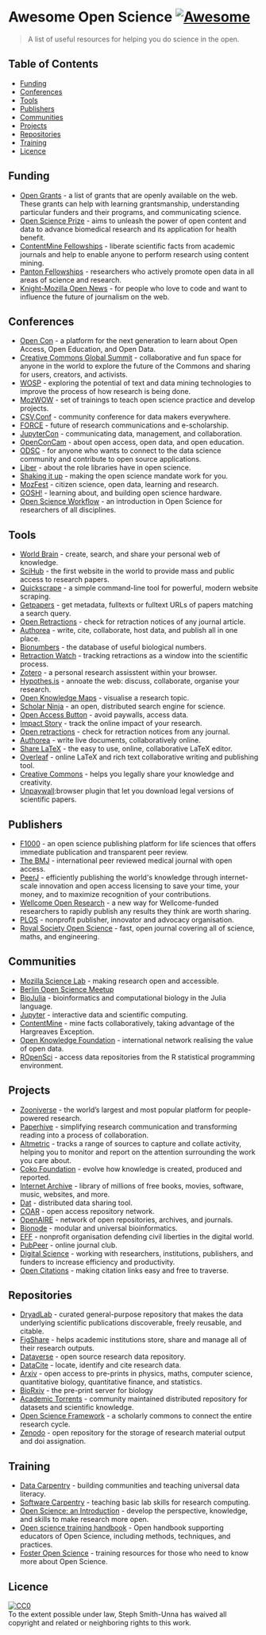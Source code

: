 # Awesome Open Science [![Awesome](https://cdn.rawgit.com/sindresorhus/awesome/d7305f38d29fed78fa85652e3a63e154dd8e8829/media/badge.svg)](https://github.com/sindresorhus/awesome)

> A list of useful resources for helping you do science in the open.

## Table of Contents

- [Funding](https://github.com/treblesteph/awesome-open-science#funding)
- [Conferences](https://github.com/treblesteph/awesome-open-science#conferences)
- [Tools](https://github.com/treblesteph/awesome-open-science#tools)
- [Publishers](https://github.com/treblesteph/awesome-open-science#publishers)
- [Communities](https://github.com/treblesteph/awesome-open-science#communities)
- [Projects](https://github.com/treblesteph/awesome-open-science#projects)
- [Repositories](https://github.com/treblesteph/awesome-open-science#repositories)
- [Training](https://github.com/treblesteph/awesome-open-science#training)
- [Licence](https://github.com/treblesteph/awesome-open-science#licence)

## Funding

- [Open Grants](https://www.ogrants.org/) - a list of grants that are openly available on the web. These grants can help with learning grantsmanship, understanding particular funders and their programs, and communicating science.
- [Open Science Prize](https://www.openscienceprize.org/) - aims to unleash the power of open content and data to advance biomedical research and its application for health benefit.
- [ContentMine Fellowships](http://contentmine.org/fellows) - liberate scientific facts from academic journals and help to enable anyone to perform research using content mining.
- [Panton Fellowships](https://pantonprinciples.org/panton-fellowships/) - researchers who actively promote open data in all areas of science and research.
- [Knight-Mozilla Open News](https://opennews.org/what/fellowships/info/) - for people who love to code and want to influence the future of journalism on the web.


## Conferences

- [Open Con](http://www.opencon2017.org/) - a platform for the next generation to learn about Open Access, Open Education, and Open Data.
- [Creative Commons Global Summit](https://summit.creativecommons.org/) - collaborative and fun space for anyone in the world to explore the future of the Commons and sharing for users, creators, and activists.
- [WOSP](https://wosp.core.ac.uk/jcdl2016/) - exploring the potential of text and data mining technologies to improve the process of how research is being done.
- [MozWOW](https://science.mozilla.org/programs/events/working-open-workshop-march-2017) - set of trainings to teach open science practice and develop projects.
- [CSV,Conf](https://csvconf.com/) - community conference for data makers everywhere.
- [FORCE](https://www.force11.org/) - future of research communications and e-scholarship.
- [JupyterCon](https://conferences.oreilly.com/jupyter/jup-ny) - communicating data, management, and collaboration.
- [OpenConCam](http://www.openconcam.org/) - about open access, open data, and open education.
- [ODSC](https://www.odsc.com/london) - for anyone who wants to connect to the data science community and contribute to open source applications.
- [Liber](http://www.liber2015.org.uk/) - about the role libraries have in open science.
- [Shaking it up](https://www.digital-science.com/blog/tag/shaking-it-up/) - making the open science mandate work for you.
- [MozFest](https://science.mozilla.org/programs/events/mozfest-2015) - citizen science, open data, learning and research.
- [GOSH!](http://openhardware.science/about/why-gosh/) - learning about, and building open science hardware.
- [Open Science Workflow](https://www.utrechtsummerschool.nl/courses/science/open-science-and-scholarship-changing-your-research-workflow) - an introduction in Open Science for researchers of all disciplines.

## Tools

- [World Brain](https://worldbrain.io/) - create, search, and share your personal web of knowledge.
- [SciHub](https://sci-hub.cc/) - the first website in the world to provide mass and public access to research papers.
- [Quickscrape](https://github.com/ContentMine/quickscrape) - a simple command-line tool for powerful, modern website scraping.
- [Getpapers](https://github.com/ContentMine/getpapers) - get metadata, fulltexts or fulltext URLs of papers matching a search query.
- [Open Retractions](http://openretractions.com/) - check for retraction notices of any journal article.
- [Authorea](https://www.authorea.com/) - write, cite, collaborate, host data, and publish all in one place.
- [Bionumbers](http://bionumbers.hms.harvard.edu/) - the database of useful biological numbers.
- [Retraction Watch](http://retractionwatch.com/) - tracking retractions as a window into the scientific process.
- [Zotero](https://www.zotero.org/) - a personal research assisstent within your browser.
- [Hypothes.is](https://hypothes.is/) - annoate the web: discuss, collaborate, organise your research.
- [Open Knowledge Maps](https://openknowledgemaps.org/) - visualise a research topic.
- [Scholar Ninja](https://github.com/ScholarNinja) - an open, distributed search engine for science.
- [Open Access Button](https://openaccessbutton.org/) - avoid paywalls, access data.
- [Impact Story](https://impactstory.org/) - track the online impact of your research.
- [Open retractions](http://openretractions.com/) - check for retraction notices from any journal.
- [Authorea](https://www.authorea.com/product) - write live documents, collaboratively online.
- [Share LaTeX](https://www.sharelatex.com/) - the easy to use, online, collaborative LaTeX editor.
- [Overleaf](https://www.overleaf.com/) - online LaTeX and rich text collaborative writing and publishing tool.
- [Creative Commons](https://creativecommons.org/) - helps you legally share your knowledge and creativity.
- [Unpaywall](https://unpaywall.org/):browser plugin that let you download legal versions of scientific papers.

## Publishers

- [F1000](http://f1000.com/) - an open science publishing platform for life sciences that offers immediate publication and transparent peer review.
- [The BMJ](http://www.bmj.com/) - international peer reviewed medical journal with open access.
- [PeerJ](https://peerj.com/) - efficiently publishing the world's knowledge through internet-scale innovation and open access licensing to save your time, your money, and to maximize recognition of your contributions.
- [Wellcome Open Research](https://wellcomeopenresearch.org/) - a new way for Wellcome-funded researchers to rapidly publish any results they think are worth sharing.
- [PLOS](https://www.plos.org/) - nonprofit publisher, innovator and advocacy organisation.
- [Royal Society Open Science](http://rsos.royalsocietypublishing.org/) - fast, open journal covering all of science, maths, and engineering.

## Communities

- [Mozilla Science Lab](https://science.mozilla.org/) - making research open and accessible.
- [Berlin Open Science Meetup](https://www.meetup.com/Berlin-Open-Science-Meetup/)
- [BioJulia](https://gitter.im/BioJulia/home) - bioinformatics and computational biology in the Julia language.
- [Jupyter](http://jupyter.org/) - interactive data and scientific computing.
- [ContentMine](http://contentmine.org/) - mine facts collaboratively, taking advantage of the Hargreaves Exception.
- [Open Knowledge Foundation](https://okfn.org/about/) - international network realising the value of open data.
- [ROpenSci](https://ropensci.org/) - access data repositories from the R statistical programming environment.


## Projects

- [Zooniverse](https://www.zooniverse.org/about) - the world’s largest and most popular platform for people-powered research.
- [Paperhive](https://paperhive.org/) - simplifying research communication and transforming reading into a process of collaboration.
- [Altmetric](https://www.altmetric.com/) - tracks a range of sources to capture and collate activity, helping you to monitor and report on the attention surrounding the work you care about.
- [Coko Foundation](https://coko.foundation/) - evolve how knowledge is created, produced and reported.
- [Internet Archive](https://archive.org/index.php) - library of millions of free books, movies, software, music, websites, and more.
- [Dat](https://datproject.org/) - distributed data sharing tool.
- [COAR](https://www.coar-repositories.org/about/) - open access repository network.
- [OpenAIRE](https://www.openaire.eu) - network of open repositories, archives, and journals.
- [Bionode](http://www.bionode.io/) - modular and universal bioinformatics.
- [EFF](https://www.eff.org/about) - nonprofit organisation defending civil liberties in the digital world.
- [PubPeer](https://pubpeer.com/) - online journal club.
- [Digital Science](https://www.digital-science.com/) - working with researchers, institutions, publishers, and funders to increase efficiency and productivity.
- [Open Citations](http://opencitations.net/) - making citation links easy and free to traverse.

## Repositories

- [DryadLab](http://datadryad.org/) - curated general-purpose repository that makes the data underlying scientific publications discoverable, freely reusable, and citable.
- [FigShare](https://figshare.com/) - helps academic institutions store, share and manage all of their research outputs.
- [Dataverse](http://dataverse.org/) - open source research data repository.
- [DataCite](https://www.datacite.org/) - locate, identify and cite research data.
- [Arxiv](https://arxiv.org/) - open access to pre-prints in physics, maths, computer science, quantitative biology, quantitative finance, and statistics.
- [BioRxiv](http://biorxiv.org/) - the pre-print server for biology
- [Academic Torrents](http://academictorrents.com/) - community maintained distributed repository for datasets and scientific knowledge.
- [Open Science Framework](https://osf.io/) - a scholarly commons to connect the entire research cycle.
- [Zenodo](https://zenodo.org/) - open repository for the storage of research material output and doi assignation.

## Training

- [Data Carpentry](http://www.datacarpentry.org/) - building communities and teaching universal data literacy.
- [Software Carpentry](https://software-carpentry.org/) - teaching basic lab skills for research computing.
- [Open Science: an Introduction](http://www.bitss.org/events/open-science-an-introduction-catalyst-short-course/) - develop the perspective, knowledge, and skills to make research more open.
- [Open science training handbook](https://legacy.gitbook.com/book/open-science-training-handbook/book/details) - Open handbook supporting educators of Open Science, including methods, techniques, and practices.
- [Foster Open Science](https://www.fosteropenscience.eu/about) - training resources for those who need to know more about Open Science.

## Licence


<p xmlns:dct="http://purl.org/dc/terms/" xmlns:vcard="http://www.w3.org/2001/vcard-rdf/3.0#">
  <a rel="license"
     href="http://creativecommons.org/publicdomain/zero/1.0/">
    <img src="http://i.creativecommons.org/p/zero/1.0/88x31.png" style="border-style: none;" alt="CC0" />
  </a>
  <br />
  To the extent possible under law,
  <span resource="[_:publisher]" rel="dct:publisher">
    <span property="dct:title">Steph Smith-Unna</span></span>
  has waived all copyright and related or neighboring rights to
  this work.
</p>
